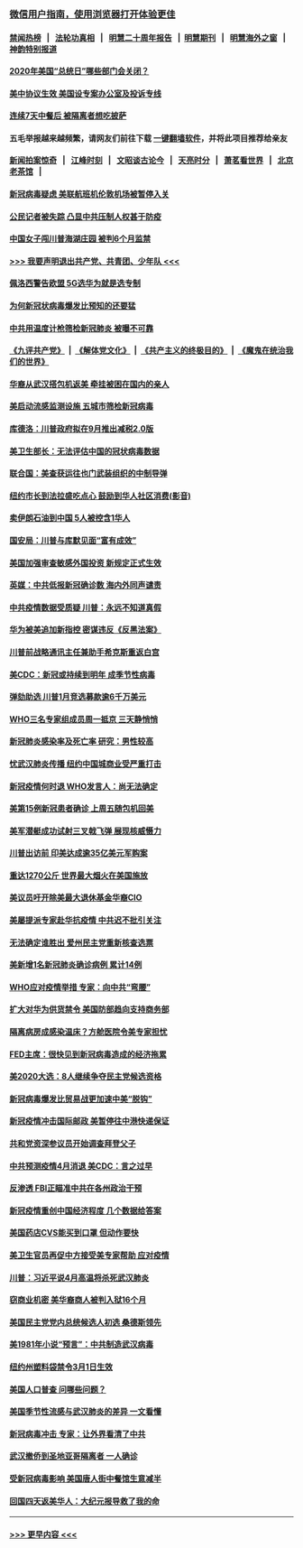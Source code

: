 ### [微信用户指南，使用浏览器打开体验更佳](https://github.com/gfw-breaker/banned-news1/blob/master/indexes/wechat-guide.md?t=0)
#### [禁闻热榜](热点新闻.md?t=0)  &nbsp;&nbsp;|&nbsp;&nbsp; [法轮功真相](https://github.com/gfw-breaker/truth/blob/master/README.md?t=0) &nbsp;&nbsp;|&nbsp;&nbsp; [明慧二十周年报告](https://github.com/gfw-breaker/mh-reports/blob/master/README.md?t=0) &nbsp;&nbsp;|&nbsp;&nbsp;[明慧期刊](https://github.com/gfw-breaker/mh-qikan) &nbsp;&nbsp;|&nbsp;&nbsp; [明慧海外之窗](https://github.com/gfw-breaker/mh-news/blob/master/README.md?t=0) &nbsp;&nbsp;|&nbsp;&nbsp; [神韵特别报道](https://github.com/gfw-breaker/mh-news/blob/master/shenyun.md?t=0)
#### [2020年美国“总统日”哪些部门会关闭？](../pages/nsc412/n11870148.md?t=02151244) 
#### [美中协议生效 美国设专案办公室及投诉专线](../pages/nsc412/n11870266.md?t=02151244) 
#### [连续7天中餐后 被隔离者想吃披萨](../pages/nsc412/n11870243.md?t=02151244) 
#### 五毛举报越来越频繁，请网友们前往下载 [一键翻墙软件](https://github.com/gfw-breaker/ssr-accounts)，并将此项目推荐给亲友
#### [新闻拍案惊奇](https://github.com/gfw-breaker/banned-news1/blob/master/pages/link4.md) &nbsp;&nbsp;|&nbsp;&nbsp; [江峰时刻](https://github.com/gfw-breaker/banned-news1/blob/master/pages/link4.md) &nbsp;&nbsp;|&nbsp;&nbsp; [文昭谈古论今](https://github.com/gfw-breaker/banned-news1/blob/master/pages/link4.md) &nbsp;&nbsp;|&nbsp;&nbsp; [天亮时分](https://github.com/gfw-breaker/banned-news1/blob/master/pages/link4.md) &nbsp;&nbsp;|&nbsp;&nbsp; [萧茗看世界](https://github.com/gfw-breaker/banned-news1/blob/master/pages/link4.md) &nbsp;&nbsp;|&nbsp;&nbsp; [北京老茶馆](https://github.com/gfw-breaker/banned-news1/blob/master/pages/link4.md) &nbsp;&nbsp;|&nbsp;&nbsp; 
#### [新冠病毒疑虑 美联航班机伦敦机场被暂停入关](../pages/nsc412/n11870015.md?t=02151244) 
#### [公民记者被失踪 凸显中共压制人权甚于防疫](../pages/nsc412/n11870042.md?t=02151244) 
#### [中国女子闯川普海湖庄园 被判6个月监禁](../pages/nsc412/n11869919.md?t=02151244) 
#### [>>> 我要声明退出共产党、共青团、少年队 <<<](https://github.com/begood0513/goodnews/blob/master/quit/letter.md) 
#### [佩洛西警告欧盟 5G选华为就是选专制](../pages/nsc412/n11869898.md?t=02151244) 
#### [为何新冠状病毒爆发比预知的还要猛](../pages/nsc412/n11869828.md?t=02151244) 
#### [中共用温度计枪筛检新冠肺炎 被曝不可靠](../pages/nsc412/n11869707.md?t=02151244) 
#### [《九评共产党》](https://github.com/begood0513/9ping.md/blob/master/README.md) &nbsp;|&nbsp; [《解体党文化》](../../../../jtdwh.md/blob/master/README.md)  &nbsp;|&nbsp; [《共产主义的终极目的》](../../../../gczydzjmd.md/blob/master/README.md) &nbsp;|&nbsp; [《魔鬼在统治我们的世界》](../../../../mgztzwmdsj.md/blob/master/README.md) 
#### [华裔从武汉搭包机返美 牵挂被困在国内的亲人](../pages/nsc412/n11869711.md?t=02151244) 
#### [美启动流感监测设施 五城市筛检新冠病毒](../pages/nsc412/n11869689.md?t=02151244) 
#### [库德洛：川普政府拟在9月推出减税2.0版](../pages/nsc412/n11869627.md?t=02151244) 
#### [美卫生部长：无法评估中国的冠状病毒数据](../pages/nsc412/n11869301.md?t=02151244) 
#### [联合国：美查获运往也门武装组织的中制导弹](../pages/nsc412/n11868677.md?t=02151244) 
#### [纽约市长到法拉盛吃点心  鼓励到华人社区消费(影音)](../pages/nsc412/n11868197.md?t=02151244) 
#### [卖伊朗石油到中国  5人被控含1华人](../pages/nsc412/n11867988.md?t=02151244) 
#### [国安局：川普与库默见面“富有成效”](../pages/nsc412/n11867976.md?t=02151244) 
#### [美国加强审查敏感外国投资 新规定正式生效](../pages/nsc412/n11868041.md?t=02151244) 
#### [英媒：中共低报新冠确诊数 海内外同声谴责](../pages/nsc412/n11867421.md?t=02151244) 
#### [中共疫情数据受质疑 川普：永远不知道真假](../pages/nsc412/n11867195.md?t=02151244) 
#### [华为被美追加新指控 密谋违反《反黑法案》](../pages/nsc412/n11867191.md?t=02151244) 
#### [川普前战略通讯主任兼助手希克斯重返白宫](../pages/nsc412/n11867104.md?t=02151244) 
#### [美CDC：新冠或持续到明年 成季节性病毒](../pages/nsc412/n11867279.md?t=02151244) 
#### [弹劾助选 川普1月竞选募款逾6千万美元](../pages/nsc412/n11866950.md?t=02151244) 
#### [WHO三名专家组成员周一抵京 三天静悄悄](../pages/nsc412/n11866947.md?t=02151244) 
#### [新冠肺炎感染率及死亡率 研究：男性较高](../pages/nsc412/n11866956.md?t=02151244) 
#### [忧武汉肺炎传播 纽约中国城商业受严重打击](../pages/nsc412/n11866902.md?t=02151244) 
#### [新冠疫情何时退 WHO发言人：尚无法确定](../pages/nsc412/n11866864.md?t=02151244) 
#### [美第15例新冠患者确诊 上周五随包机回美](../pages/nsc412/n11866852.md?t=02151244) 
#### [美军潜艇成功试射三叉戟飞弹 展现核威慑力](../pages/nsc412/n11866046.md?t=02151244) 
#### [川普出访前 印美达成逾35亿美元军购案](../pages/nsc412/n11865444.md?t=02151244) 
#### [重达1270公斤 世界最大烟火在美国施放](../pages/nsc412/n11865198.md?t=02151244) 
#### [美议员吁开除美最大退休基金华裔CIO](../pages/nsc412/n11865230.md?t=02151244) 
#### [美屡提派专家赴华抗疫情 中共迟不批引关注](../pages/nsc412/n11864719.md?t=02151244) 
#### [无法确定谁胜出 爱州民主党重新核查选票](../pages/nsc412/n11864830.md?t=02151244) 
#### [美新增1名新冠肺炎确诊病例 累计14例](../pages/nsc412/n11864893.md?t=02151244) 
#### [WHO应对疫情举措 专家：向中共“弯腰”](../pages/nsc412/n11864727.md?t=02151244) 
#### [扩大对华为供货禁令 美国防部趋向支持商务部](../pages/nsc412/n11864773.md?t=02151244) 
#### [隔离病房成感染温床？方舱医院令美专家担忧](../pages/nsc412/n11864575.md?t=02151244) 
#### [FED主席：很快见到新冠病毒造成的经济拖累](../pages/nsc412/n11864507.md?t=02151244) 
#### [美2020大选：8人继续争夺民主党候选资格](../pages/nsc412/n11864327.md?t=02151244) 
#### [新冠病毒爆发比贸易战更加速中美“脱钩”](../pages/nsc412/n11864470.md?t=02151244) 
#### [新冠疫情冲击国际邮政 美暂停往中港快递保证](../pages/nsc412/n11864207.md?t=02151244) 
#### [共和党资深参议员开始调查拜登父子](../pages/nsc412/n11863984.md?t=02151244) 
#### [中共预测疫情4月消退 美CDC：言之过早](../pages/nsc412/n11864310.md?t=02151244) 
#### [反渗透 FBI正瞄准中共在各州政治干预](../pages/nsc412/n11864300.md?t=02151244) 
#### [新冠疫情重创中国经济程度 几个数据给答案](../pages/nsc412/n11864203.md?t=02151244) 
#### [美国药店CVS能买到口罩 但动作要快](../pages/nsc412/n11862438.md?t=02151244) 
#### [美卫生官员再促中方接受美专家帮助 应对疫情](../pages/nsc412/n11864043.md?t=02151244) 
#### [川普：习近平说4月高温将杀死武汉肺炎](../pages/nsc412/n11860814.md?t=02151244) 
#### [窃商业机密 美华裔商人被判入狱16个月](../pages/nsc412/n11863911.md?t=02151244) 
#### [美国民主党党内总统候选人初选 桑德斯领先](../pages/nsc412/n11863475.md?t=02151244) 
#### [美1981年小说“预言”：中共制造武汉病毒](../pages/nsc412/n11863306.md?t=02151244) 
#### [纽约州塑料袋禁令3月1日生效](../pages/nsc412/n11862832.md?t=02151244) 
#### [美国人口普查  问哪些问题？](../pages/nsc412/n11862808.md?t=02151244) 
#### [美国季节性流感与武汉肺炎的差异 一文看懂](../pages/nsc412/n11862428.md?t=02151244) 
#### [新冠病毒冲击 专家：让外界看清了中共](../pages/nsc412/n11862280.md?t=02151244) 
#### [武汉撤侨到圣地亚哥隔离者 一人确诊](../pages/nsc412/n11862460.md?t=02151244) 
#### [受新冠病毒影响 美国唐人街中餐馆生意减半](../pages/nsc412/n11861940.md?t=02151244) 
#### [回国四天返美华人：大纪元报导救了我的命](../pages/nsc412/n11862181.md?t=02151244) 

----
#### [ >>> 更早内容 <<< ](../indexes/nsc412-earlier.md)
